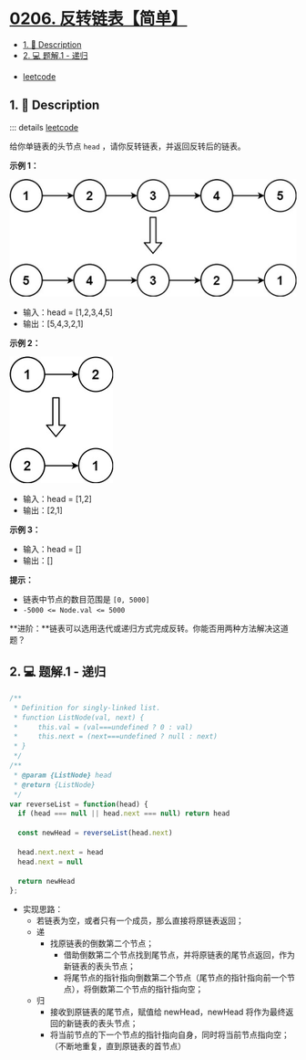 # [0206. 反转链表【简单】](https://github.com/Tdahuyou/leetcode/tree/main/0206.%20%E5%8F%8D%E8%BD%AC%E9%93%BE%E8%A1%A8%E3%80%90%E7%AE%80%E5%8D%95%E3%80%91)

<!-- region:toc -->
- [1. 📝 Description](#1--description)
- [2. 💻 题解.1 - 递归](#2--题解1---递归)
<!-- endregion:toc -->
- [leetcode](https://leetcode.cn/problems/reverse-linked-list)



## 1. 📝 Description

::: details [leetcode](https://leetcode.cn)

给你单链表的头节点 `head` ，请你反转链表，并返回反转后的链表。

**示例 1：**

![](assets/2024-09-25-17-04-27.png)

- 输入：head = [1,2,3,4,5]
- 输出：[5,4,3,2,1]

**示例 2：**

![](assets/2024-09-25-17-04-34.png)

- 输入：head = [1,2]
- 输出：[2,1]

**示例 3：**

- 输入：head = []
- 输出：[]

**提示：**

- 链表中节点的数目范围是 `[0, 5000]`
- `-5000 <= Node.val <= 5000`

**进阶：**链表可以选用迭代或递归方式完成反转。你能否用两种方法解决这道题？

## 2. 💻 题解.1 - 递归

```javascript
/**
 * Definition for singly-linked list.
 * function ListNode(val, next) {
 *     this.val = (val===undefined ? 0 : val)
 *     this.next = (next===undefined ? null : next)
 * }
 */
/**
 * @param {ListNode} head
 * @return {ListNode}
 */
var reverseList = function(head) {
  if (head === null || head.next === null) return head

  const newHead = reverseList(head.next)

  head.next.next = head
  head.next = null

  return newHead
};
```

- 实现思路：
  - 若链表为空，或者只有一个成员，那么直接将原链表返回；
  - 递
    - 找原链表的倒数第二个节点；
      - 借助倒数第二个节点找到尾节点，并将原链表的尾节点返回，作为新链表的表头节点；
      - 将尾节点的指针指向倒数第二个节点（尾节点的指针指向前一个节点），将倒数第二个节点的指针指向空；
  - 归
    - 接收到原链表的尾节点，赋值给 newHead，newHead 将作为最终返回的新链表的表头节点；
    - 将当前节点的下一个节点的指针指向自身，同时将当前节点指向空；（不断地重复，直到原链表的首节点）












